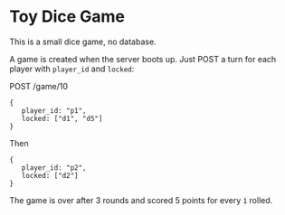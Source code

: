 # Toy Dice Game

This is a small dice game, no database.

A game is created when the server boots up. Just POST a turn for each player with `player_id` and `locked`:

POST /game/10

```
{
   player_id: "p1",
   locked: ["d1", "d5"]
}
```

Then
```
{
   player_id: "p2",
   locked: ["d2"]
}
```

The game is over after 3 rounds and scored 5 points for every `1` rolled.
